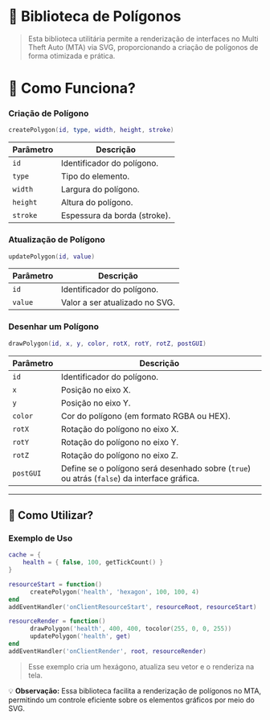 # 📐 Biblioteca de Polígonos

> Esta biblioteca utilitária permite a renderização de interfaces no Multi Theft Auto (MTA) via SVG, proporcionando a criação de polígonos de forma otimizada e prática.

# 📌 Como Funciona?

### Criação de Polígono
```lua
createPolygon(id, type, width, height, stroke)
```
| Parâmetro  | Descrição                       |
|------------|---------------------------------|
| `id`       | Identificador do polígono.      |
| `type`     | Tipo do elemento.               |
| `width`    | Largura do polígono.            |
| `height`   | Altura do polígono.             |
| `stroke`   | Espessura da borda (stroke).    |

### Atualização de Polígono
```lua
updatePolygon(id, value)
```
| Parâmetro  | Descrição                       |
|------------|---------------------------------|
| `id`       | Identificador do polígono.      |
| `value`    | Valor a ser atualizado no SVG.  |

### Desenhar um Polígono
```lua
drawPolygon(id, x, y, color, rotX, rotY, rotZ, postGUI)
```
| Parâmetro  | Descrição                                                      |
|------------|----------------------------------------------------------------|
| `id`       | Identificador do polígono.                                     |
| `x`        | Posição no eixo X.                                             |
| `y`        | Posição no eixo Y.                                             |
| `color`    | Cor do polígono (em formato RGBA ou HEX).                      |
| `rotX`     | Rotação do polígono no eixo X.                                 |
| `rotY`     | Rotação do polígono no eixo Y.                                 |
| `rotZ`     | Rotação do polígono no eixo Z.                                 |
| `postGUI`  | Define se o polígono será desenhado sobre (`true`) ou atrás (`false`) da interface gráfica. |

---

## 🚀 Como Utilizar?

### Exemplo de Uso
```lua
cache = {
    health = { false, 100, getTickCount() }
}

resourceStart = function()
      createPolygon('health', 'hexagon', 100, 100, 4)
end
addEventHandler('onClientResourceStart', resourceRoot, resourceStart)

resourceRender = function()
      drawPolygon('health', 400, 400, tocolor(255, 0, 0, 255))
      updatePolygon('health', get)
end
addEventHandler('onClientRender', root, resourceRender)
```
      
> Esse exemplo cria um hexágono, atualiza seu vetor e o renderiza na tela.

💡 **Observação:** Essa biblioteca facilita a renderização de polígonos no MTA, permitindo um controle eficiente sobre os elementos gráficos por meio do SVG.
